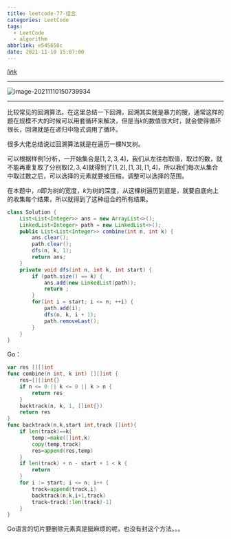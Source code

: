```yaml
---
title: leetcode-77-组合
categories: LeetCode
tags:
  - LeetCode
  - algorithm
abbrlink: e545650c
date: 2021-11-10 15:07:00
---
```


[$link$](https://leetcode-cn.com/problems/combinations/)

<hr/>

![image-20211110150739934](https://gitee.com/cao_ziqiang/img/raw/master/20211110150739.png)

<hr/>

比较常见的回溯算法。在这里总结一下回溯，回溯其实就是暴力的搜，通常这样的题在规模不大的时候可以用套循环来解决，但是当$k$的数值很大时，就会使得循环很长，回溯就是在递归中隐式调用了循环。

很多大佬总结说过回溯算法就是在遍历一棵N叉树。

可以根据样例1分析，一开始集合是$[1,2,3,4]$，我们从左往右取值，取过的数，就不能再重复取了分别取$[2,3,4]$就得到了$[1,2],[1,3],[1,4]$，所以我们每次从集合中取过数之后，可以选择的元素就要被压缩，调整可以选择的范围。

在本题中，$n$即为树的宽度，$k$为树的深度，从这棵树遍历到底是，就要自底向上的收集每个结果，所以就得到了这种组合的所有结果。

```java
class Solution {
    List<List<Integer>> ans = new ArrayList<>();
    LinkedList<Integer> path = new LinkedList<>();
    public List<List<Integer>> combine(int n, int k) {
        ans.clear();
        path.clear();
        dfs(n, k, 1);
        return ans;
    }
    private void dfs(int n, int k, int start) {
        if (path.size() == k) {
            ans.add(new LinkedList(path));
            return ;
        }
        for(int i = start; i <= n; ++i) {
            path.add(i);
            dfs(n, k, i + 1);
            path.removeLast();
        }
    }
}
```

Go：

```go
var res [][]int 
func combine(n int, k int) [][]int {
    res=[][]int{}
    if n <= 0 || k <= 0 || k > n {
	    return res
	}
    backtrack(n, k, 1, []int{})
	return res
}
func backtrack(n,k,start int,track []int){
    if len(track)==k{
        temp:=make([]int,k)
        copy(temp,track)
        res=append(res,temp)
    }
    if len(track) + n - start + 1 < k {
		return
	}
    for i := start; i <= n; i++ { 
        track=append(track,i)
        backtrack(n,k,i+1,track)
        track=track[:len(track)-1]
    }
}
```

Go语言的切片要删除元素真是挺麻烦的呢，也没有封这个方法。。。

